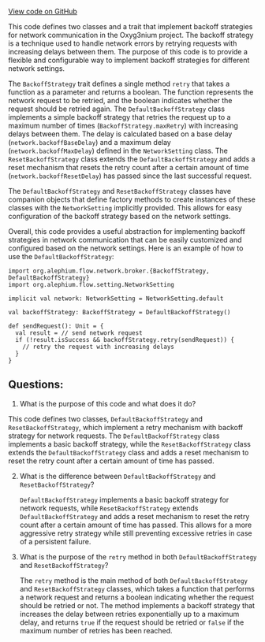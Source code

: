 [View code on GitHub](https://github.com/alephium/alephium/flow/src/main/scala/org/alephium/flow/network/broker/BackoffStrategy.scala)

This code defines two classes and a trait that implement backoff strategies for network communication in the Oxyg3nium project. The backoff strategy is a technique used to handle network errors by retrying requests with increasing delays between them. The purpose of this code is to provide a flexible and configurable way to implement backoff strategies for different network settings.

The `BackoffStrategy` trait defines a single method `retry` that takes a function as a parameter and returns a boolean. The function represents the network request to be retried, and the boolean indicates whether the request should be retried again. The `DefaultBackoffStrategy` class implements a simple backoff strategy that retries the request up to a maximum number of times (`BackoffStrategy.maxRetry`) with increasing delays between them. The delay is calculated based on a base delay (`network.backoffBaseDelay`) and a maximum delay (`network.backoffMaxDelay`) defined in the `NetworkSetting` class. The `ResetBackoffStrategy` class extends the `DefaultBackoffStrategy` and adds a reset mechanism that resets the retry count after a certain amount of time (`network.backoffResetDelay`) has passed since the last successful request.

The `DefaultBackoffStrategy` and `ResetBackoffStrategy` classes have companion objects that define factory methods to create instances of these classes with the `NetworkSetting` implicitly provided. This allows for easy configuration of the backoff strategy based on the network settings.

Overall, this code provides a useful abstraction for implementing backoff strategies in network communication that can be easily customized and configured based on the network settings. Here is an example of how to use the `DefaultBackoffStrategy`:

```
import org.alephium.flow.network.broker.{BackoffStrategy, DefaultBackoffStrategy}
import org.alephium.flow.setting.NetworkSetting

implicit val network: NetworkSetting = NetworkSetting.default

val backoffStrategy: BackoffStrategy = DefaultBackoffStrategy()

def sendRequest(): Unit = {
  val result = // send network request
  if (!result.isSuccess && backoffStrategy.retry(sendRequest)) {
    // retry the request with increasing delays
  }
}
```
## Questions: 
 1. What is the purpose of this code and what does it do?
   
   This code defines two classes, `DefaultBackoffStrategy` and `ResetBackoffStrategy`, which implement a retry mechanism with backoff strategy for network requests. The `DefaultBackoffStrategy` class implements a basic backoff strategy, while the `ResetBackoffStrategy` class extends the `DefaultBackoffStrategy` class and adds a reset mechanism to reset the retry count after a certain amount of time has passed.

2. What is the difference between `DefaultBackoffStrategy` and `ResetBackoffStrategy`?
   
   `DefaultBackoffStrategy` implements a basic backoff strategy for network requests, while `ResetBackoffStrategy` extends `DefaultBackoffStrategy` and adds a reset mechanism to reset the retry count after a certain amount of time has passed. This allows for a more aggressive retry strategy while still preventing excessive retries in case of a persistent failure.

3. What is the purpose of the `retry` method in both `DefaultBackoffStrategy` and `ResetBackoffStrategy`?
   
   The `retry` method is the main method of both `DefaultBackoffStrategy` and `ResetBackoffStrategy` classes, which takes a function that performs a network request and returns a boolean indicating whether the request should be retried or not. The method implements a backoff strategy that increases the delay between retries exponentially up to a maximum delay, and returns `true` if the request should be retried or `false` if the maximum number of retries has been reached.